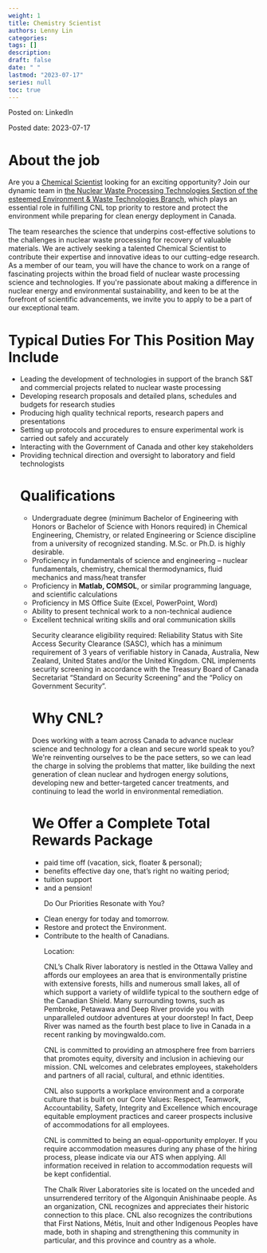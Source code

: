 ```yaml
---
weight: 1
title: Chemistry Scientist
authors: Lenny Lin
categories: 
tags: []
description: 
draft: false
date: " "
lastmod: "2023-07-17"
series: null
toc: true
---
```



Posted on: LinkedIn

Posted date: 2023-07-17



<h1>About the job</h1>
Are you a <u class = "red">Chemical Scientist</u> looking for an exciting opportunity? Join our dynamic team in <u class = "red">the Nuclear Waste Processing Technologies Section of the esteemed Environment & Waste Technologies Branch</u>, which plays an essential role in fulfilling CNL top priority to restore and protect the environment while preparing for clean energy deployment in Canada.

The team researches the science that underpins cost-effective solutions to the challenges in nuclear waste processing for recovery of valuable materials. We are actively seeking a talented Chemical Scientist to contribute their expertise and innovative ideas to our cutting-edge research. As a member of our team, you will have the chance to work on a range of fascinating projects within the broad field of nuclear waste processing science and technologies. If you're passionate about making a difference in nuclear energy and environmental sustainability, and keen to be at the forefront of scientific advancements, we invite you to apply to be a part of our exceptional team.


<h1>Typical Duties For This Position May Include</h1>

<ul>
     <li>Leading the development of technologies in support of the branch S&T and commercial projects related to nuclear waste processing</li>
     <li>Developing research proposals and detailed plans, schedules and budgets for research studies</li>
     <li>Producing high quality technical reports, research papers and presentations</li>
     <li>Setting up protocols and procedures to ensure experimental work is carried out safely and accurately</li>
     <li>Interacting with the Government of Canada and other key stakeholders</li>
     <li>Providing technical direction and oversight to laboratory and field technologists</li>


<h1>Qualifications</h1>

<ul>
     <li>Undergraduate degree (minimum Bachelor of Engineering with Honors or Bachelor of Science with Honors required) in Chemical Engineering, Chemistry, or related Engineering or Science discipline from a university of recognized standing. M.Sc. or Ph.D. is highly desirable.</li>
     <li>Proficiency in fundamentals of science and engineering – nuclear fundamentals, chemistry, chemical thermodynamics, fluid mechanics and mass/heat transfer</li>
     <li>Proficiency in <b>Matlab, COMSOL</b>, or similar programming language, and scientific calculations</li>
     <li>Proficiency in MS Office Suite (Excel, PowerPoint, Word)</li>
     <li>Ability to present technical work to a non-technical audience</li>
     <li>Excellent technical writing skills and oral communication skills</li>


Security clearance eligibility required: Reliability Status with Site Access Security Clearance (SASC), which has a minimum requirement of 3 years of verifiable history in Canada, Australia, New Zealand, United States and/or the United Kingdom. CNL implements security screening in accordance with the Treasury Board of Canada Secretariat “Standard on Security Screening” and the “Policy on Government Security”.


<h1>Why CNL?</h1>


Does working with a team across Canada to advance nuclear science and technology for a clean and secure world speak to you? We're reinventing ourselves to be the pace setters, so we can lead the charge in solving the problems that matter, like building the next generation of clean nuclear and hydrogen energy solutions, developing new and better-targeted cancer treatments, and continuing to lead the world in environmental remediation.


<h1>We Offer a Complete Total Rewards Package</h1>

<ul>
     <li>paid time off (vacation, sick, floater & personal);</li>
     <li>benefits effective day one, that’s right no waiting period;</li>
     <li>tuition support</li>
     <li>and a pension!</li>


Do Our Priorities Resonate with You?


  <li>Clean energy for today and tomorrow.</li>
  <li>Restore and protect the Environment.</li>
  <li>Contribute to the health of Canadians.</li>


Location: 


CNL’s Chalk River laboratory is nestled in the Ottawa Valley and affords our employees an area that is environmentally pristine with extensive forests, hills and numerous small lakes, all of which support a variety of wildlife typical to the southern edge of the Canadian Shield. Many surrounding towns, such as Pembroke, Petawawa and Deep River provide you with unparalleled outdoor adventures at your doorstep! In fact, Deep River was named as the fourth best place to live in Canada in a recent ranking by movingwaldo.com.

CNL is committed to providing an atmosphere free from barriers that promotes equity, diversity and inclusion in achieving our mission. CNL welcomes and celebrates employees, stakeholders and partners of all racial, cultural, and ethnic identities.

CNL also supports a workplace environment and a corporate culture that is built on our Core Values: Respect, Teamwork, Accountability, Safety, Integrity and Excellence which encourage equitable employment practices and career prospects inclusive of accommodations for all employees.

CNL is committed to being an equal-opportunity employer. If you require accommodation measures during any phase of the hiring process, please indicate via our ATS when applying. All information received in relation to accommodation requests will be kept confidential.

The Chalk River Laboratories site is located on the unceded and unsurrendered territory of the Algonquin Anishinaabe people. As an organization, CNL recognizes and appreciates their historic connection to this place. CNL also recognizes the contributions that First Nations, Métis, Inuit and other Indigenous Peoples have made, both in shaping and strengthening this community in particular, and this province and country as a whole. 